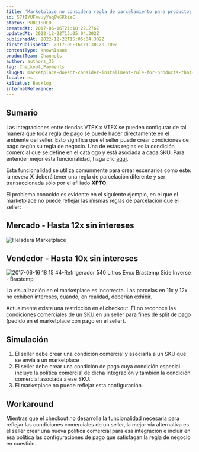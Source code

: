 ```yaml
---
title: 'Marketplace no considera regla de parcelamiento para productos que tienen condición comercial en el seller'
id: 57fIYUFmvuyYaq8W6KkieC
status: PUBLISHED
createdAt: 2017-06-16T21:18:22.276Z
updatedAt: 2022-12-22T15:05:04.302Z
publishedAt: 2022-12-22T15:05:04.302Z
firstPublishedAt: 2017-06-16T21:30:20.109Z
contentType: knownIssue
productTeam: Channels
author: authors_35
tag: Checkout,Payments
slugEN: marketplace-doesnt-consider-installment-rule-for-products-that-have-a-commercial-condition-in-the-seller
locale: es
kiStatus: Backlog
internalReference: 
---
```


## Sumario

Las integraciones entre tiendas VTEX x VTEX se pueden configurar de tal manera que toda regla de pago se puede hacer directamente en el ambiente del seller. Esto significa que el seller puede crear condiciones de pago según su regla de negocio. Una de estas reglas es la condición comercial que se define en el catálogo y está asociada a cada SKU. Para entender mejor esta funcionalidad, haga clic [aquí](http://help.vtex.com/es/tutorial/como-catastrar-condicion-comercial).

Esta funcionalidad se utiliza comúnmente para crear escenarios como éste: la nevera **X** deberá tener una regla de parcelación diferente y ser transaccionada sólo por el afiliado **XPTO**.

El problema conocido es evidente en el siguiente ejemplo, en el que el marketplace no puede reflejar las mismas reglas de parcelación que el seller:

## Mercado - Hasta 12x sin intereses
![Heladera Marketplace](//images.contentful.com/alneenqid6w5/c7CtSlVToIIQScyiM4AiS/e9f1415ccbe79d8fe34af8e9901b6570/Geladeira_Marketplace.png)

## Vendedor - Hasta 10x sin intereses
![2017-06-16 18 15 44-Refrigerador 540 Litros Evox Brastemp Side Inverse - Brastemp](//images.contentful.com/alneenqid6w5/6HZs1prIVaUsOYCWeEMG8U/169a380f8e4c43cd0c644d280da0d126/2017-06-16_18_15_44-Geladora_540_Litros_Evox_Brastemp_Side_Inverse_-_Brastemp.png)

La visualización en el marketplace es incorrecta. Las parcelas en 11x y 12x no exhiben intereses, cuando, en realidad, deberían exhibir.

Actualmente existe una restricción en el checkout. Él no reconoce las condiciones comerciales de un SKU en un seller para fines de split de pago (pedido en el marketplace con pago en el seller).

## Simulación

1. El seller debe crear una condición comercial y asociarla a un SKU que se envía a un marketplace
2. El seller debe crear una condición de pago cuya condición especial incluye la política comercial de dicha integración y también la condición comercial asociada a ese SKU.
3. El marketplace no puede reflejar esta configuración.

## Workaround

Mientras que el checkout no desarrolla la funcionalidad necesaria para reflejar las condiciones comerciales de un seller, la mejor vía alternativa es el seller crear una nueva política comercial para esa integración e incluir en esa política las configuraciones de pago que satisfagan la regla de negocio en cuestión.

